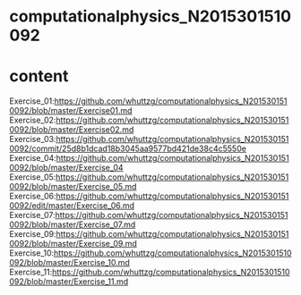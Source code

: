# computationalphysics_N2015301510092
# content
Exercise_01:https://github.com/whuttzg/computationalphysics_N2015301510092/blob/master/Exercise01.md
Exercise_02:https://github.com/whuttzg/computationalphysics_N2015301510092/blob/master/Exercise02.md
Exercise_03:https://github.com/whuttzg/computationalphysics_N2015301510092/commit/25d8b1dcad18b3045aa9577bd421de38c4c5550e
Exercise_04:https://github.com/whuttzg/computationalphysics_N2015301510092/blob/master/Exercise_04
Exercise_05:https://github.com/whuttzg/computationalphysics_N2015301510092/blob/master/Exercise_05.md
Exercise_06:https://github.com/whuttzg/computationalphysics_N2015301510092/edit/master/Exercise_06.md
Exercise_07:https://github.com/whuttzg/computationalphysics_N2015301510092/blob/master/Exercise_07.md
Exercise_09:https://github.com/whuttzg/computationalphysics_N2015301510092/blob/master/Exercise_09.md
Exercise_10:https://github.com/whuttzg/computationalphysics_N2015301510092/blob/master/Exercise_10.md
Exercise_11:https://github.com/whuttzg/computationalphysics_N2015301510092/blob/master/Exercise_11.md
